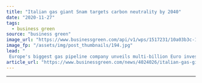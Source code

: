 ```yaml
---
title: "Italian gas giant Snam targets carbon neutrality by 2040"
date: "2020-11-27"
tags: 
  - business green
source: "business green"
image_url: "https://www.businessgreen.com/api/v1/wps/1517231/10a03b3c-18b0-42b2-88de-d787449ac3a3/2/Snam-25162818616-34e0e0b16a-h-185x114.jpg"
image_fp: "/assets/img/post_thumbnails/194.jpg"
lead: "
 Europe's biggest gas pipeline company unveils multi-billion Euro investment plan to transition to hydrogen and biomethane ..."
article_url: "https://www.businessgreen.com/news/4024026/italian-gas-giant-snam-targets-carbon-neutrality-2040"
---
```


---
